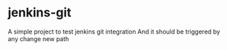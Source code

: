 # jenkins-git

A simple project to test jenkins git integration
And it should be triggered by any change
new path
